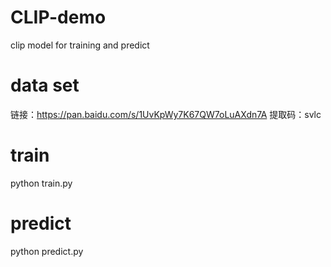 # CLIP-demo
clip model for training and predict

# data set 
链接：https://pan.baidu.com/s/1UvKpWy7K67QW7oLuAXdn7A 
提取码：svlc

# train
python train.py

# predict 
python predict.py
